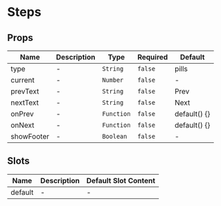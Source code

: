 # Steps

## Props

<!-- @vuese:Steps:props:start -->
|Name|Description|Type|Required|Default|
|---|---|---|---|---|
|type|-|`String`|`false`|pills|
|current|-|`Number`|`false`|-|
|prevText|-|`String`|`false`|Prev|
|nextText|-|`String`|`false`|Next|
|onPrev|-|`Function`|`false`|default() {}|
|onNext|-|`Function`|`false`|default() {}|
|showFooter|-|`Boolean`|`false`|-|

<!-- @vuese:Steps:props:end -->


## Slots

<!-- @vuese:Steps:slots:start -->
|Name|Description|Default Slot Content|
|---|---|---|
|default|-|-|

<!-- @vuese:Steps:slots:end -->


